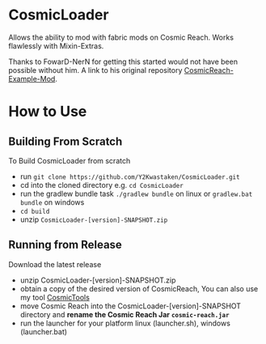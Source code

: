 # CosmicLoader

Allows the ability to mod with fabric mods on Cosmic Reach. Works flawlessly with Mixin-Extras.

Thanks to FowarD-NerN for getting this started would not have been possible without him. A link to his 
original repository [CosmicReach-Example-Mod](https://github.com/ForwarD-NerN/CosmicReach-Example-Mod).

# How to Use

## Building From Scratch

To Build CosmicLoader from scratch
- run `git clone https://github.com/Y2Kwastaken/CosmicLoader.git`
- cd into the cloned directory e.g. `cd CosmicLoader`
- run the gradlew bundle task `./gradlew bundle` on linux or `gradlew.bat bundle` on windows
- `cd build`
- unzip `CosmicLoader-[version]-SNAPSHOT.zip`

## Running from Release

Download the latest release
- unzip CosmicLoader-[version]-SNAPSHOT.zip
- obtain a copy of the desired version of CosmicReach, You can also use my tool [CosmicTools](https://github.com/Y2Kwastaken/CosmicTools)
- move Cosmic Reach into the CosmicLoader-[version]-SNAPSHOT directory and **rename the Cosmic Reach Jar `cosmic-reach.jar`**
- run the launcher for your platform linux (launcher.sh), windows (launcher.bat)

